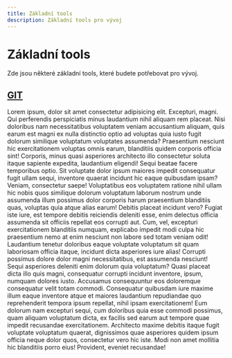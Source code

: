 ```yaml
---
title: Základní tools
description: Základní tools pro vývoj
---
```


# Základní tools

Zde jsou některé základní tools, které budete potřebovat pro vývoj.

## [GIT](./git)

Lorem ipsum, dolor sit amet consectetur adipisicing elit. Excepturi, magni. Qui perferendis perspiciatis minus laudantium nihil aliquam rem placeat. Nisi doloribus nam necessitatibus voluptatem veniam accusantium aliquam, quis earum est magni ex nulla distinctio optio ad voluptas quia iusto fugit dolorum similique voluptatum voluptates assumenda? Praesentium nesciunt hic exercitationem voluptas omnis earum, blanditiis quidem corporis officia sint! Corporis, minus quasi asperiores architecto illo consectetur soluta itaque sapiente expedita, laudantium eligendi! Sequi beatae facere temporibus optio. Sit voluptate dolor ipsum maiores impedit consequatur fugit ullam sequi, inventore quaerat incidunt hic eaque quibusdam ipsam? Veniam, consectetur saepe! Voluptatibus eos voluptatem ratione nihil ullam hic nobis quos similique dolorum voluptatum laborum nostrum unde assumenda illum possimus dolor corporis harum praesentium blanditiis quas, voluptas quia atque alias earum! Debitis placeat incidunt vero? Fugiat iste iure, est tempore debitis reiciendis deleniti esse, enim delectus officia assumenda sit officiis repellat eos corrupti aut. Cum, vel, excepturi exercitationem blanditiis numquam, explicabo impedit modi culpa hic praesentium nemo at enim nesciunt non labore sed totam veniam odit! Laudantium tenetur doloribus eaque voluptate voluptatum sit quam laboriosam officia itaque, incidunt dicta asperiores iure alias! Corrupti possimus dolore dolor magni necessitatibus, est assumenda nesciunt! Sequi asperiores deleniti enim dolorum quia voluptatum? Quasi placeat dicta illo quis magni, consequatur corrupti incidunt inventore, ipsum, numquam dolores iusto. Accusamus consequuntur eos doloremque consequatur velit totam commodi. Consequatur quibusdam iure maxime illum eaque inventore atque et maiores laudantium repudiandae quo reprehenderit tempora ipsum repellat, nihil ipsam exercitationem! Eum dolorum nam excepturi sequi, cum doloribus quia esse commodi possimus, quam aliquam voluptatum dicta, ex facilis sed earum aut tempore quae impedit recusandae exercitationem. Architecto maxime debitis itaque fugit voluptate voluptatum quaerat, dignissimos quae asperiores quidem ipsum officia neque dolor quos, consectetur vero hic iste. Modi non amet mollitia hic blanditiis porro eius! Provident, eveniet recusandae!


